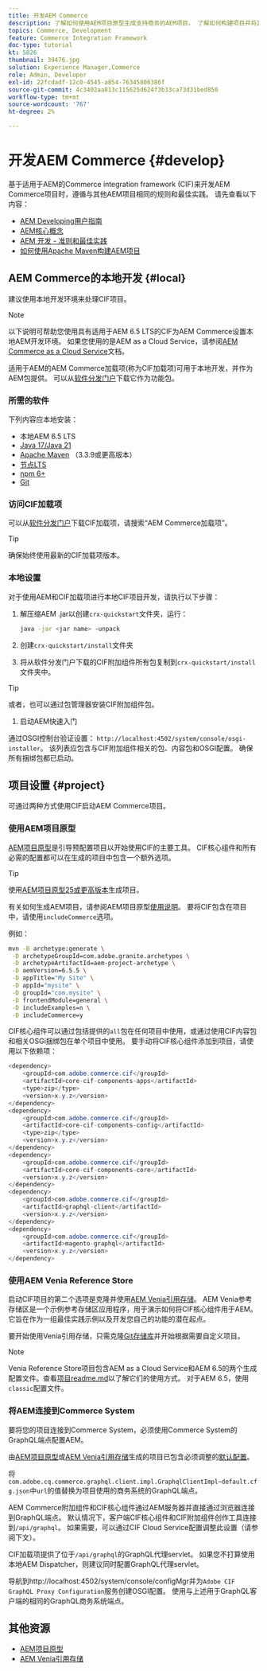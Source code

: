 ```yaml
---
title: 开发AEM Commerce
description: 了解如何使用AEM项目原型生成支持商务的AEM项目。 了解如何构建项目并将其部署到本地开发环境。
topics: Commerce, Development
feature: Commerce Integration Framework
doc-type: tutorial
kt: 5826
thumbnail: 39476.jpg
solution: Experience Manager,Commerce
role: Admin, Developer
exl-id: 22fcdadf-12c0-4545-a854-76345806386f
source-git-commit: 4c3402aa813c115625d624f3b33ca73d31bed850
workflow-type: tm+mt
source-wordcount: '767'
ht-degree: 2%

---
```


# 开发AEM Commerce {#develop}

基于适用于AEM的Commerce integration framework (CIF)来开发AEM Commerce项目时，遵循与其他AEM项目相同的规则和最佳实践。 请先查看以下内容：

- [AEM Developing用户指南](/help/sites-developing/getting-started.md)
- [AEM核心概念](/help/sites-developing/the-basics.md)
- [AEM 开发 - 准则和最佳实践](/help/sites-developing/dev-guidelines-bestpractices.md)
- [如何使用Apache Maven构建AEM项目](/help/sites-developing/ht-projects-maven.md)

## AEM Commerce的本地开发 {#local}

建议使用本地开发环境来处理CIF项目。

>[!NOTE]
>
>以下说明可帮助您使用具有适用于AEM 6.5 LTS的CIF为AEM Commerce设置本地AEM开发环境。 如果您使用的是AEM as a Cloud Service，请参阅[AEM Commerce as a Cloud Service](https://experienceleague.adobe.com/docs/experience-manager-cloud-service/content-and-commerce/home.html?lang=zh-Hans)文档。

适用于AEM的AEM Commerce加载项(称为CIF加载项)可用于本地开发，并作为AEM包提供。 可以从[软件分发门户](https://experience.adobe.com/#/downloads/content/software-distribution/en/aem.html)下载它作为功能包。

### 所需的软件

下列内容应本地安装：

- 本地AEM 6.5 LTS
- [Java 17/Java 21](https://downloads.experiencecloud.adobe.com/content/software-distribution/en/general.html)
- [Apache Maven](https://maven.apache.org/) （3.3.9或更高版本）
- [节点LTS](https://nodejs.org/en/)
- [npm 6+](https://www.npmjs.com/)
- [Git](https://git-scm.com/)

### 访问CIF加载项

可以从[软件分发门户](https://experience.adobe.com/#/downloads/content/software-distribution/en/aem.html)下载CIF加载项，请搜索“AEM Commerce加载项”。

>[!TIP]
>
>确保始终使用最新的CIF加载项版本。

### 本地设置

对于使用AEM和CIF加载项进行本地CIF项目开发，请执行以下步骤：

1. 解压缩AEM .jar以创建`crx-quickstart`文件夹，运行：

   ```bash
   java -jar <jar name> -unpack
   ```

1. 创建`crx-quickstart/install`文件夹

1. 将从软件分发门户下载的CIF附加组件所有包复制到`crx-quickstart/install`文件夹中。

>[!TIP]
>
>或者，也可以通过包管理器安装CIF附加组件包。

1. 启动AEM快速入门

通过OSGI控制台验证设置： `http://localhost:4502/system/console/osgi-installer`。 该列表应包含与CIF附加组件相关的包、内容包和OSGI配置。 确保所有捆绑包都已启动。

## 项目设置 {#project}

可通过两种方式使用CIF启动AEM Commerce项目。

### 使用AEM项目原型

[AEM项目原型](https://github.com/adobe/aem-project-archetype)是引导预配置项目以开始使用CIF的主要工具。 CIF核心组件和所有必需的配置都可以在生成的项目中包含一个额外选项。

>[!TIP]
>
>使用[AEM项目原型25或更高版本](https://github.com/adobe/aem-project-archetype/releases)生成项目。

有关如何生成AEM项目，请参阅AEM项目原型[使用说明](https://github.com/adobe/aem-project-archetype#usage)。 要将CIF包含在项目中，请使用`includeCommerce`选项。

例如：

```bash
mvn -B archetype:generate \
 -D archetypeGroupId=com.adobe.granite.archetypes \
 -D archetypeArtifactId=aem-project-archetype \
 -D aemVersion=6.5.5 \
 -D appTitle="My Site" \
 -D appId="mysite" \
 -D groupId="com.mysite" \
 -D frontendModule=general \
 -D includeExamples=n \
 -D includeCommerce=y
```

CIF核心组件可以通过包括提供的`all`包在任何项目中使用，或通过使用CIF内容包和相关OSGi捆绑包在单个项目中使用。 要手动将CIF核心组件添加到项目，请使用以下依赖项：

```java
<dependency>
    <groupId>com.adobe.commerce.cif</groupId>
    <artifactId>core-cif-components-apps</artifactId>
    <type>zip</type>
    <version>x.y.z</version>
</dependency>
<dependency>
    <groupId>com.adobe.commerce.cif</groupId>
    <artifactId>core-cif-components-config</artifactId>
    <type>zip</type>
    <version>x.y.z</version>
</dependency>
<dependency>
    <groupId>com.adobe.commerce.cif</groupId>
    <artifactId>core-cif-components-core</artifactId>
    <version>x.y.z</version>
</dependency>
<dependency>
    <groupId>com.adobe.commerce.cif</groupId>
    <artifactId>graphql-client</artifactId>
    <version>x.y.z</version>
</dependency>
<dependency>
    <groupId>com.adobe.commerce.cif</groupId>
    <artifactId>magento-graphql</artifactId>
    <version>x.y.z</version>
</dependency>
```

### 使用AEM Venia Reference Store

启动CIF项目的第二个选项是克隆并使用[AEM Venia引用存储](https://github.com/adobe/aem-cif-guides-venia)。 AEM Venia参考存储区是一个示例参考存储区应用程序，用于演示如何将CIF核心组件用于AEM。 它旨在作为一组最佳实践示例以及开发您自己的功能的潜在起点。

要开始使用Venia引用存储，只需克隆[Git存储库](https://github.com/adobe/aem-cif-guides-venia)并开始根据需要自定义项目。

>[!NOTE]
>
>Venia Reference Store项目包含AEM as a Cloud Service和AEM 6.5的两个生成配置文件。查看[项目readme.md](https://github.com/adobe/aem-cif-guides-venia/blob/main/README.md)以了解它们的使用方式。 对于AEM 6.5，使用`classic`配置文件。

### 将AEM连接到Commerce System

要将您的项目连接到Commerce System，必须使用Commerce System的GraphQL端点配置AEM。

由[AEM项目原型](https://github.com/adobe/aem-project-archetype)或[AEM Venia引用存储](https://github.com/adobe/aem-cif-guides-venia)生成的项目已包含必须调整的[默认配置](https://github.com/adobe/aem-cif-guides-venia/blob/main/ui.config/src/main/content/jcr_root/apps/venia/osgiconfig/config/com.adobe.cq.commerce.graphql.client.impl.GraphqlClientImpl~default.cfg.json)。

将`com.adobe.cq.commerce.graphql.client.impl.GraphqlClientImpl~default.cfg.json`中`url`的值替换为项目使用的商务系统的GraphQL端点。

AEM Commerce附加组件和CIF核心组件通过AEM服务器并直接通过浏览器连接到GraphQL端点。 默认情况下，客户端CIF核心组件和CIF附加组件创作工具连接到`/api/graphql`。 如果需要，可以通过CIF Cloud Service配置调整此设置（请参阅下文）。

CIF加载项提供了位于`/api/graphql`的GraphQL代理servlet。 如果您不打算使用本地AEM Dispatcher，则建议同时配置GraphQL代理servlet。

导航到http://localhost:4502/system/console/configMgr并为`Adobe CIF GraphQL Proxy Configuration`服务创建OSGI配置。 使用与上述用于GraphQL客户端的相同的GraphQL商务系统端点。

## 其他资源

- [AEM项目原型](https://github.com/adobe/aem-project-archetype)
- [AEM Venia引用存储](https://github.com/adobe/aem-cif-guides-venia)
